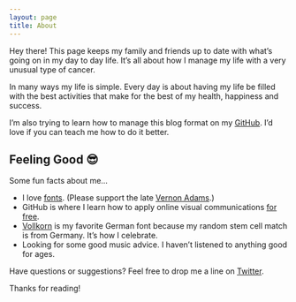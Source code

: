 ```yaml
---
layout: page
title: About
---
```


<p class="message">
  Hey there! This page keeps my family and friends up to date with what’s going on in my day to day life. It’s all about how I manage my life with a very unusual type of cancer.
</p>

In many ways my life is simple. Every day is about having my life be filled with the best activities that make for the best of my health, happiness and success.

I’m also trying to learn how to manage this blog format on my [GitHub](github.com/aaronjlee/hyde). I’d love if you can teach me how to do it better.

## Feeling Good 😎

Some fun facts about me…

* I love [fonts](https://fonts.google.com/?query=vernon+adams). (Please support the late [Vernon Adams](http://sansoxygen.com/).)
* GitHub is where I learn how to apply online visual communications [for free](https://aaronjlee.github.io/).
* [Vollkorn](http://vollkorn-typeface.com/) is my favorite German font because my random stem cell match is from Germany. It’s how I  celebrate.
* Looking for some good music advice. I haven’t listened to anything good for ages.

Have questions or suggestions? Feel free to drop me a line on [Twitter](https://twitter.com/aaronjlee).

Thanks for reading!
